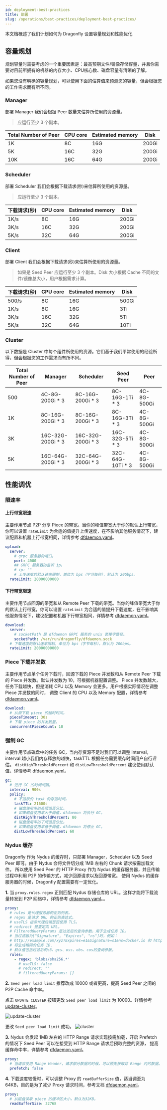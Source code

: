 ```yaml
---
id: deployment-best-practices
title: 部署
slug: /operations/best-practices/deployment-best-practices/
---
```


本文档概述了我们计划如何为 Dragonfly 设置容量规划和性能优化.

## 容量规划

规划容量时需要考虑的一个重要因素是：最高预期文件/镜像存储容量，并且你需要对目前所拥有的机器的内存大小、CPU核心数、磁盘容量有清晰的了解。

如果您没有明确的容量规划，可以使用下面的估算值来预测您的容量，但会根据您的工作需求而有所不同。

### Manager

部署 Manager 我们会根据 Peer 数量来估算所使用的资源量。

> 应运行至少 3 个副本。

<!-- markdownlint-disable -->

| Total Number of Peer | CPU core | Estimated memory | Disk  |
| -------------------- | -------- | ---------------- | ----- |
| 1K                   | 8C       | 16G              | 200Gi |
| 5K                   | 16C      | 32G              | 200Gi |
| 10K                  | 16C      | 64G              | 200Gi |

<!-- markdownlint-restore -->

### Scheduler

部署 Scheduler 我们会根据下载请求(秒)来估算所使用的资源量。

> 应运行至少 3 个副本。

<!-- markdownlint-disable -->

| 下载请求(秒) | CPU core | Estimated memory | Disk  |
| ------------ | -------- | ---------------- | ----- |
| 1K/s         | 8C       | 16G              | 200Gi |
| 3K/s         | 16C      | 32G              | 200Gi |
| 5K/s         | 32C      | 64G              | 200Gi |

<!-- markdownlint-restore -->

### Client

部署 Client 我们会根据下载请求(秒)来估算所使用的资源量。

> 如果是 Seed Peer 应运行至少 3 个副本。Disk 大小根据 Cache 不同的文件/镜像总大小，用户根据需求计算。

<!-- markdownlint-disable -->

| 下载请求(秒) | CPU core | Estimated memory | Disk  |
| ------------ | -------- | ---------------- | ----- |
| 500/s        | 8C       | 16G              | 500Gi |
| 1K/s         | 8C       | 16G              | 3Ti   |
| 3K/s         | 16C      | 32G              | 5Ti   |
| 5K/s         | 32C      | 64G              | 10Ti  |

<!-- markdownlint-restore -->

### Cluster

以下数据是 Cluster 中每个组件所使用的资源。它们基于我们平常使用的经验所得，但会根据您的工作需求而有所不同。

<!-- markdownlint-disable -->

| Total Number of Peer | Manager            | Scheduler          | Seed Peer         | Peer        |
| -------------------- | ------------------ | ------------------ | ----------------- | ----------- |
| 500                  | 4C-8G-200Gi \* 3   | 8C-16G-200Gi \* 3  | 8C-16G-1Ti \* 3   | 4C-8G-500Gi |
| 1K                   | 8C-16G-200Gi \* 3  | 8C-16G-200Gi \* 3  | 8C-16G-3Ti \* 3   | 4C-8G-500Gi |
| 3K                   | 16C-32G-200Gi \* 3 | 16C-32G-200Gi \* 3 | 16C-32G-5Ti \* 3  | 4C-8G-500Gi |
| 5K                   | 16C-64G-200Gi \* 3 | 32C-64G-200Gi \* 3 | 32C-64G-10Ti \* 3 | 4C-8G-500Gi |

<!-- markdownlint-restore -->

## 性能调优

### 限速率

#### 上行带宽限速

主要作用节点 P2P 分享 Piece 的带宽。当你的峰值带宽大于你的默认上行带宽，你可以设置 `rateLimit` 为合适的值提升上传速度，在不影响其他服务情况下，建议配置和机器上行带宽相同，详情参考 [dfdaemon.yaml](../../reference/configuration/client/dfdaemon.md)。

```yaml
upload:
  server:
    # grpc 服务器的端口。
    port: 4000
    ## GRPC 服务器的监听 ip。
    # ip: ""
    # 上传速度的默认速率限制，单位为 bps（字节每秒），默认为 20Gbps。
  rateLimit: 20000000000
```

#### 下行带宽限速

主要作用节点回源的带宽和从 Remote Peer 下载的带宽。当你的峰值带宽大于你的默认上行带宽，你可以设置 `rateLimit` 为合适的值提升下载速度，在不影响其他服务情况下，建议配置和机器下行带宽相同，详情参考 [dfdaemon.yaml](../../reference/configuration/client/dfdaemon.md)。

```yaml
download:
  server:
    # socketPath 是 dfdaemon GRPC 服务的 unix 套接字路径。
    socketPath: /var/run/dragonfly/dfdaemon.sock
  # 下载速度的默认速率限制，单位为 bps（字节每秒），默认为 20Gbps。
  rateLimit: 20000000000
```

### Piece 下载并发数

主要作用节点单个任务下载时，回源下载的 Piece 并发数和从 Remote Peer 下载的 Piece 并发数。默认并发数为 10，可根据机器配置调整。
Piece 并发数越大，任务下载越快，但是消耗 CPU 以及 Memory 会更多。用户根据实际情况在调整 Piece 并发数的同时，
调整 Client 的 CPU 以及 Memory 配置，详情参考 [dfdaemon.yaml](../../reference/configuration/client/dfdaemon.md)。

```yaml
download:
  # 从源下载 piece 的超时时间。
  pieceTimeout: 30s
  # 下载 piece 的并发数量。
  concurrentPieceCount: 10
```

### 强制 GC

主要作用节点磁盘中的任务 GC，当内存资源不足时我们可以调整 interval，interval 越小我们内存释放的越快，taskTTL 根据任务需要缓存时间用户自行评估。
`distHighThresholdPercent` 和 `distLowThresholdPercent` 建议使用默认值，详情参考 [dfdaemon.yaml](../../reference/configuration/client/dfdaemon.md)。

```yaml
gc:
  # 进行 GC 的时间间隔。
  interval: 900s
  policy:
    # 不活跃的 task 的存活时间。
    taskTTL: 21600s
    # 磁盘使用率的高阈值百分比。
    # 如果磁盘使用率大于阈值，dfdaemon 将执行 GC。
    distHighThresholdPercent: 80
    # 磁盘使用率的下阈值百分比。
    # 如果磁盘使用率低于阈值，dfdaemon 将停止 GC。
    distLowThresholdPercent: 60
```

### Nydus 缓存

Dragonfly 作为 Nydus 的缓存时，只部署 Manager，Scheduler 以及 Seed Peer 即可。由于 Nydus 会将文件切分成 1MB 左右的 Chunk 请求按需加载文件。
所以使用 Seed Peer 的 HTTP Proxy 作为 Nydus 的缓存服务器，并且传输过程中利用 P2P 的传输方式，减少回源请求以及回源带宽。
使用 Nydus 的缓存服务器的时候，Dragonfly 配置需要有一定优化。

**1.** 当 `proxy.rules.regex` 正则匹配 Nydus 存储仓库的 URL。这样才能将下载流量转发到 P2P 网络中，详情参考 [dfdaemon.yaml](../../reference/configuration/client/dfdaemon.md)。。

```yaml
proxy:
  # rules 是代理服务器的正则列表。
  # regex 是请求 URL 的正则表达式。
  # useTLS 指示代理后端是否使用 TLS。
  # redirect 是重定向 URL。
  # FilteredQueryParams 是过滤后的查询参数，用于生成任务 ID。
  # 当过滤器为["Signature", "Expires", "ns"]时，例如：
  # http://example.com/xyz?Expires=e1&Signature=s1&ns=docker.io 和 http://example.com/xyz?Expires=e2&Signature=s2&ns=docker.io
  # 将生成相同的任务 ID.
  # 默认值包括过滤后的s3、gcs、oss、obs、cos的查询参数。
  rules:
    - regex: 'blobs/sha256.*'
      # useTLS: false
      # redirect: ""
      # filteredQueryParams: []
```

**2.** `Seed peer load limit` 推荐改成 10000 或者更高，提高 Seed Peer 之间的 P2P Cache 命中率。

点击 `UPDATE CLUSTER` 按钮更改 `Seed peer load limit` 为 10000。详情参考 [update-cluster](https://d7y.io/docs/next/advanced-guides/web-console/cluster/#update-cluster)。

![update-cluster](../../resource/operations/best-practices/deployment-best-practices/update-cluster.png)

更改 `Seed peer load limit` 成功。
![cluster](../../resource/operations/best-practices/deployment-best-practices/cluster.png)

**3.** Nydus 会发起 1MB 左右的 HTTP Range 请求实现按需加载，开启 Prefetch 的情况下 Seed Peer 可以在接受到 HTTP Range 请求后预取完整的资源，
提高缓存命中率，详情参考 [dfdaemon.yaml](../../reference/configuration/client/dfdaemon.md)。

```yaml
proxy:
  # 当请求使用 Range Header，请求部分数据的时候，可以预先获取非 Range 内的数据。
  prefetch: false
```

**4.** 下载速度较慢时，可以调整 Proxy 的 `readBufferSize` 值，适当调至为 64KB，目的是为了减少 Proxy 请求时间，参考文档 [dfdaemon.yaml](../../reference/configuration/client/dfdaemon.md)。

```yaml
proxy:
  # 从磁盘读取 piece 的缓冲区大小，默认为32KB。
  readBufferSize: 32768
```
